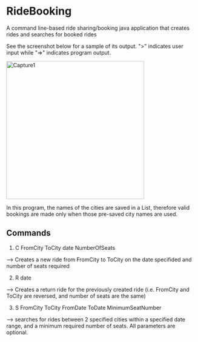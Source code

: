 # RideBooking
A command line-based ride sharing/booking java application that creates rides and searches for booked rides

See the screenshot below for a sample of its output. ">" indicates user input while "=>" indicates program output.

<img width="364" alt="Capture1" src="https://user-images.githubusercontent.com/22336263/147584861-ddf68315-07ec-4c1b-92cb-b4aff2b9df72.PNG">

In this program, the names of the cities are saved in a List, therefore valid bookings are made only when those pre-saved city names are used.

## Commands

1. C FromCity ToCity date NumberOfSeats

--> Creates a new ride from FromCity to ToCity on the date specifided and number of seats required

2. R date

--> Creates a return ride for the previously created ride (i.e. FromCity and ToCity are reversed, and number of seats are the same)

3. S FromCity ToCity FromDate ToDate MinimumSeatNumber

--> searches for rides between 2 specified cities within a specified date range, and a minimum required number of seats. All parameters are optional.
